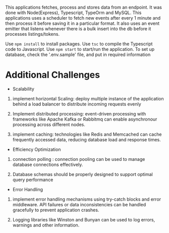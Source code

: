 

This applications fetches, process and stores data from an endpoint. It was done with Node(Express), Typescript, TypeOrm and MySQL. This applications uses a scheduler to fetch new events after every 1 minute and then process it before saving it in a particular format. It also uses an event emitter that listens whenever there is a bulk insert into the db before it processes listings/tokens.

Use `npm install` to install packages. Use `tsc` to compile the Typescript code to Javascript. Use `npm start` to start/run the application. To set up database, check the '.env.sample' file, and put in required information


# Additional Challenges

- Scalability

1.  implement horizontal Scaling: deploy multiple instance of the application behind a load balancer to distribute incoming requests evenly

2. Implement distributed processing: event-driven processing with frameworks like Apache Kafka or Rabbitmq can enable asynchronour processing across different nodes.

3. implement caching: technologies like Redis and Memcached can cache frequently accessed data, reducing database load and response times.

- Efficiency Optimization

1. connection polling : connection pooling can be used to manage database connections effectively.

2. Database schemas should be properly designed to support optimal query performance


- Error Handling

1. implement error handling mechanisms using try-catch blocks and error middleware. API failures or data inconsistencies can be handled  gracefully to prevent application crashes.

2. Logging libraries like Winston and Bunyan can be used to log errors, warnings and other information.